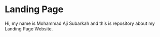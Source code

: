 # Landing Page

Hi, my name is Mohammad Aji Subarkah and this is repository about my Landing Page Website.
